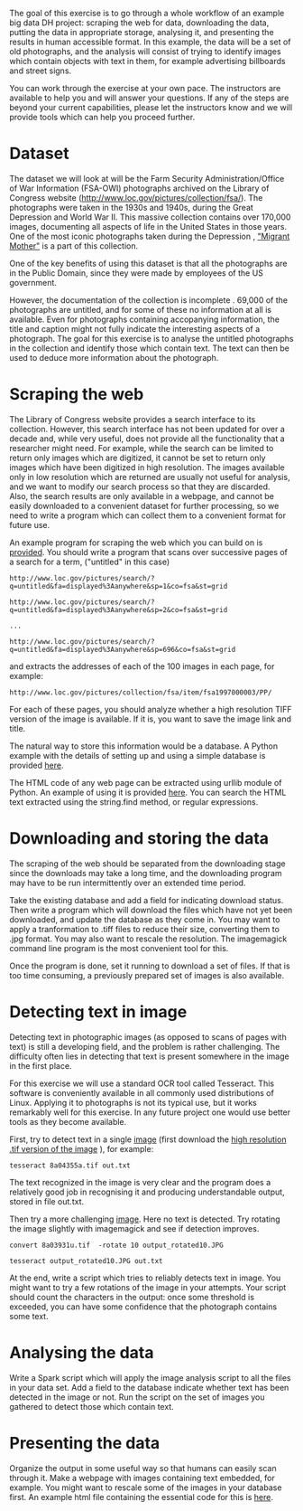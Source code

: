 
The goal of this exercise is to go through a whole workflow of an example big data DH project: scraping the web for data, downloading the data, putting the data in appropriate storage, analysing it, and presenting the results in human accessible format.  In this example, the data will be a set of old photographs, and the analysis will consist of trying to identify images which contain objects with text in them, for example advertising billboards and street signs.

You can work through the exercise at your own pace.  The instructors are available to help you and will answer your questions.  If any of the steps are beyond your current capabilities, please let the instructors know and we will provide tools which can help you proceed further.
 
# Dataset

The dataset we will look at will be the Farm Security Administration/Office of War Information (FSA-OWI) photographs archived on the Library of Congress website (http://www.loc.gov/pictures/collection/fsa/). The photographs were taken in the 1930s and 1940s, during the Great Depression and World War II.  This massive collection contains over 170,000 images, documenting all aspects of life in the United States in those years.  One of the most iconic photographs taken during the Depression , ["Migrant Mother"](http://www.loc.gov/pictures/collection/fsa/item/fsa1998021539/PP/) is a part of this collection.

One of the key benefits of using this dataset is that all the photographs are in the Public Domain, since they were made by employees of the US government.

However, the documentation of the collection is incomplete .  69,000 of the photographs are untitled, and for some of these no information at all is available.  Even for photographs containing accopanying information, the title and caption might not fully indicate the interesting aspects of a photograph.  The goal for this exercise is to analyse the untitled photographs in the collection and identify those which contain text.  The text can then be used to deduce more information about the photograph. 

# Scraping the web

The Library of Congress website provides a search interface to its collection.  However, this search interface has not been updated for over a decade and, while very useful, does not provide all the functionality that a researcher might need.  For example, while the search can be limited to return only images which are digitized, it cannot be set to return only images which have been digitized in high resolution.  The images available only in low resolution  which are returned are usually not useful for analysis, and we want to modify our search process so that they are discarded.  
Also, the search results are only available in a webpage, and cannot be easily downloaded to a convenient dataset for further processing, so we need to write a program which can collect them to a convenient format for future use.

An example program for scraping the web which you can build on is [provided](/file). You should write a program that scans over successive pages of a search for a term, ("untitled" in this case)

`http://www.loc.gov/pictures/search/?q=untitled&fa=displayed%3Aanywhere&sp=1&co=fsa&st=grid`

`http://www.loc.gov/pictures/search/?q=untitled&fa=displayed%3Aanywhere&sp=2&co=fsa&st=grid`

`...`

`http://www.loc.gov/pictures/search/?q=untitled&fa=displayed%3Aanywhere&sp=696&co=fsa&st=grid`

and extracts the addresses of each of the 100 images in each page, for example:

`http://www.loc.gov/pictures/collection/fsa/item/fsa1997000003/PP/`

For each of these pages, you should analyze whether a high resolution TIFF version of the image is available. If it is, you want to save the image link and title.

The natural way to store this information would be a database.  A Python example with the details of setting up and using a simple database is provided [here](/exampledatabase).

The HTML code of any web page can be extracted using urllib module of Python.  An example of using it is provided [here](/exampleurllib).  You can search the HTML text extracted using the string.find method, or regular expressions. 

# Downloading and storing the data

The scraping of the web should be separated from the downloading stage since the downloads may take a long time, and the downloading program may have to be run intermittently over an extended time period.

Take the existing database and add a field for indicating download status.  Then write a program which will download the files which have not yet been downloaded, and update the database as they come in.  You may want to apply a tranformation to .tiff files to reduce their size, converting them to .jpg format.  You may also want to rescale the resolution.  The imagemagick command line program is the most convenient tool for this. 

Once the program is done, set it running to download a set of files.  If that is too time consuming, a previously prepared set of images is also available.

# Detecting text in image 
Detecting text in photographic images (as opposed to scans of pages with text) is still a developing field, and the problem is rather challenging.  The difficulty often lies in detecting that text is present somewhere in the image in the first place.

For this exercise we will use a standard OCR tool called Tesseract. This software is conveniently available in all commonly used distributions of Linux.  Applying it to photographs is not its typical use, but it works remarkably well for this exercise.  In any future project one would use better tools as they become available.

First, try to detect text in a single [image](http://loc.gov/pictures/resource/fsa.8a04355/) (first download the [high resolution .tif version of the image](http://cdn.loc.gov/master/pnp/fsa/8a04000/8a04300/8a04355a.tif) ), for example:

`tesseract 8a04355a.tif out.txt`

The text recognized in the image is very clear and the program does a relatively good job in recognising it and producing understandable output, stored in file out.txt. 

Then try a more challenging [image](http://www.loc.gov/pictures/collection/fsa/item/fsa1997003919/PP/). Here no text is detected.  Try rotating the image slightly with imagemagick and see if detection improves.

 `convert 8a03931u.tif  -rotate 10 output_rotated10.JPG`

 `tesseract output_rotated10.JPG out.txt` 

At the end, write a script which tries to reliably detects text in image. You might want to try a few rotations of the image in your attempts.  Your script should count the characters in the output: once some threshold is exceeded, you can have some confidence that the photograph contains some text.

# Analysing the data 
Write a Spark script which will apply the image analysis script to all the files in your data set.  Add a field to the database indicate whether text has been detected in the image or not.  Run the script on the set of images you gathered to detect those which contain text.

# Presenting the data 

Organize the output in some useful way so that humans can easily scan through it.  Make a webpage with images containing text embedded, for example.  You might want to rescale some of the images in your database first.  An example html file containing the essential code for this is [here](/link).









